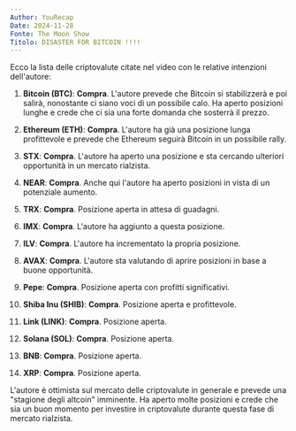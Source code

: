```yaml
---
Author: YouRecap
Date: 2024-11-28
Fonte: The Moon Show
Titolo: DISASTER FOR BITCOIN !!!!
---
```


Ecco la lista delle criptovalute citate nel video con le relative intenzioni dell'autore:

1. **Bitcoin (BTC)**: **Compra**. L'autore prevede che Bitcoin si stabilizzerà e poi salirà, nonostante ci siano voci di un possibile calo. Ha aperto posizioni lunghe e crede che ci sia una forte domanda che sosterrà il prezzo.

2. **Ethereum (ETH)**: **Compra**. L'autore ha già una posizione lunga profittevole e prevede che Ethereum seguirà Bitcoin in un possibile rally.

3. **STX**: **Compra**. L'autore ha aperto una posizione e sta cercando ulteriori opportunità in un mercato rialzista.

4. **NEAR**: **Compra**. Anche qui l'autore ha aperto posizioni in vista di un potenziale aumento.

5. **TRX**: **Compra**. Posizione aperta in attesa di guadagni.

6. **IMX**: **Compra**. L'autore ha aggiunto a questa posizione.

7. **ILV**: **Compra**. L'autore ha incrementato la propria posizione.

8. **AVAX**: **Compra**. L'autore sta valutando di aprire posizioni in base a buone opportunità.

9. **Pepe**: **Compra**. Posizione aperta con profitti significativi.

10. **Shiba Inu (SHIB)**: **Compra**. Posizione aperta e profittevole.

11. **Link (LINK)**: **Compra**. Posizione aperta.

12. **Solana (SOL)**: **Compra**. Posizione aperta.

13. **BNB**: **Compra**. Posizione aperta.

14. **XRP**: **Compra**. Posizione aperta.

L'autore è ottimista sul mercato delle criptovalute in generale e prevede una "stagione degli altcoin" imminente. Ha aperto molte posizioni e crede che sia un buon momento per investire in criptovalute durante questa fase di mercato rialzista.

